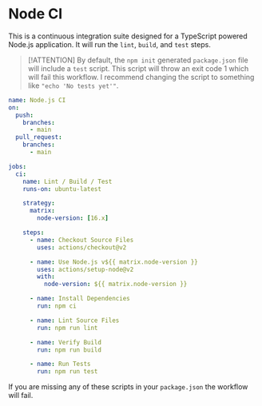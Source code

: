 # Node CI

This is a continuous integration suite designed for a TypeScript powered Node.js application. It will run the `lint`, `build`, and `test` steps.

> [!ATTENTION]
> By default, the `npm init` generated `package.json` file will include a `test` script. This script will throw an exit code 1 which will fail this workflow. I recommend changing the script to something like `"echo 'No tests yet'"`.

```yaml
name: Node.js CI
on:
  push:
    branches:
      - main
  pull_request:
    branches:
      - main

jobs:
  ci:
    name: Lint / Build / Test
    runs-on: ubuntu-latest

    strategy:
      matrix:
        node-version: [16.x]

    steps:
      - name: Checkout Source Files
        uses: actions/checkout@v2

      - name: Use Node.js v${{ matrix.node-version }}
        uses: actions/setup-node@v2
        with:
          node-version: ${{ matrix.node-version }}

      - name: Install Dependencies
        run: npm ci

      - name: Lint Source Files
        run: npm run lint

      - name: Verify Build
        run: npm run build

      - name: Run Tests
        run: npm run test
```

If you are missing any of these scripts in your `package.json` the workflow will fail.
